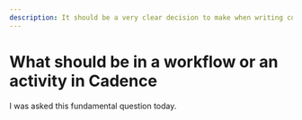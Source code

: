 ```yaml
---
description: It should be a very clear decision to make when writing code with Cadence.
---
```


# What should be in a workflow or an activity in Cadence

I was asked this fundamental question today.  

